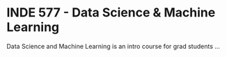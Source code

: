 # INDE 577 - Data Science & Machine Learning

Data Science and Machine Learning is an intro course for grad students ...
